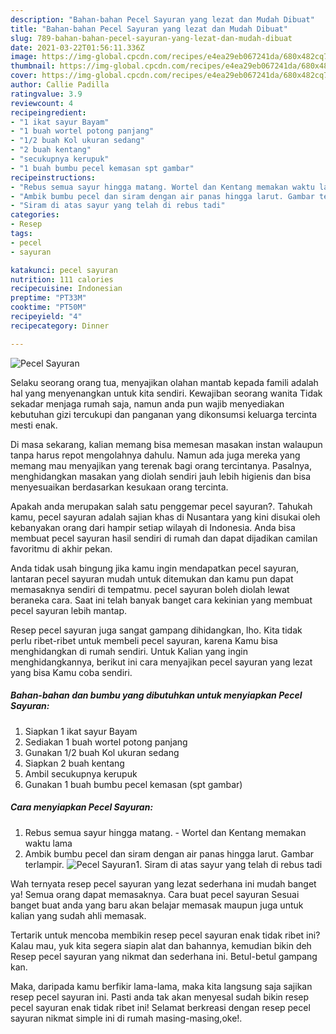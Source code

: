 ```yaml
---
description: "Bahan-bahan Pecel Sayuran yang lezat dan Mudah Dibuat"
title: "Bahan-bahan Pecel Sayuran yang lezat dan Mudah Dibuat"
slug: 789-bahan-bahan-pecel-sayuran-yang-lezat-dan-mudah-dibuat
date: 2021-03-22T01:56:11.336Z
image: https://img-global.cpcdn.com/recipes/e4ea29eb067241da/680x482cq70/pecel-sayuran-foto-resep-utama.jpg
thumbnail: https://img-global.cpcdn.com/recipes/e4ea29eb067241da/680x482cq70/pecel-sayuran-foto-resep-utama.jpg
cover: https://img-global.cpcdn.com/recipes/e4ea29eb067241da/680x482cq70/pecel-sayuran-foto-resep-utama.jpg
author: Callie Padilla
ratingvalue: 3.9
reviewcount: 4
recipeingredient:
- "1 ikat sayur Bayam"
- "1 buah wortel potong panjang"
- "1/2 buah Kol ukuran sedang"
- "2 buah kentang"
- "secukupnya kerupuk"
- "1 buah bumbu pecel kemasan spt gambar"
recipeinstructions:
- "Rebus semua sayur hingga matang. Wortel dan Kentang memakan waktu lama"
- "Ambik bumbu pecel dan siram dengan air panas hingga larut. Gambar terlampir."
- "Siram di atas sayur yang telah di rebus tadi"
categories:
- Resep
tags:
- pecel
- sayuran

katakunci: pecel sayuran 
nutrition: 111 calories
recipecuisine: Indonesian
preptime: "PT33M"
cooktime: "PT50M"
recipeyield: "4"
recipecategory: Dinner

---
```



![Pecel Sayuran](https://img-global.cpcdn.com/recipes/e4ea29eb067241da/680x482cq70/pecel-sayuran-foto-resep-utama.jpg)

Selaku seorang orang tua, menyajikan olahan mantab kepada famili adalah hal yang menyenangkan untuk kita sendiri. Kewajiban seorang  wanita Tidak sekadar menjaga rumah saja, namun anda pun wajib menyediakan kebutuhan gizi tercukupi dan panganan yang dikonsumsi keluarga tercinta mesti enak.

Di masa  sekarang, kalian memang bisa memesan masakan instan walaupun tanpa harus repot mengolahnya dahulu. Namun ada juga mereka yang memang mau menyajikan yang terenak bagi orang tercintanya. Pasalnya, menghidangkan masakan yang diolah sendiri jauh lebih higienis dan bisa menyesuaikan berdasarkan kesukaan orang tercinta. 



Apakah anda merupakan salah satu penggemar pecel sayuran?. Tahukah kamu, pecel sayuran adalah sajian khas di Nusantara yang kini disukai oleh kebanyakan orang dari hampir setiap wilayah di Indonesia. Anda bisa membuat pecel sayuran hasil sendiri di rumah dan dapat dijadikan camilan favoritmu di akhir pekan.

Anda tidak usah bingung jika kamu ingin mendapatkan pecel sayuran, lantaran pecel sayuran mudah untuk ditemukan dan kamu pun dapat memasaknya sendiri di tempatmu. pecel sayuran boleh diolah lewat beraneka cara. Saat ini telah banyak banget cara kekinian yang membuat pecel sayuran lebih mantap.

Resep pecel sayuran juga sangat gampang dihidangkan, lho. Kita tidak perlu ribet-ribet untuk membeli pecel sayuran, karena Kamu bisa menghidangkan di rumah sendiri. Untuk Kalian yang ingin menghidangkannya, berikut ini cara menyajikan pecel sayuran yang lezat yang bisa Kamu coba sendiri.

<!--inarticleads1-->

##### Bahan-bahan dan bumbu yang dibutuhkan untuk menyiapkan Pecel Sayuran:

1. Siapkan 1 ikat sayur Bayam
1. Sediakan 1 buah wortel potong panjang
1. Gunakan 1/2 buah Kol ukuran sedang
1. Siapkan 2 buah kentang
1. Ambil secukupnya kerupuk
1. Gunakan 1 buah bumbu pecel kemasan (spt gambar)




<!--inarticleads2-->

##### Cara menyiapkan Pecel Sayuran:

1. Rebus semua sayur hingga matang. - Wortel dan Kentang memakan waktu lama
1. Ambik bumbu pecel dan siram dengan air panas hingga larut. Gambar terlampir.
<img src="https://img-global.cpcdn.com/steps/333b0c09a9661860/160x128cq70/pecel-sayuran-langkah-memasak-2-foto.jpg" alt="Pecel Sayuran">1. Siram di atas sayur yang telah di rebus tadi




Wah ternyata resep pecel sayuran yang lezat sederhana ini mudah banget ya! Semua orang dapat memasaknya. Cara buat pecel sayuran Sesuai banget buat anda yang baru akan belajar memasak maupun juga untuk kalian yang sudah ahli memasak.

Tertarik untuk mencoba membikin resep pecel sayuran enak tidak ribet ini? Kalau mau, yuk kita segera siapin alat dan bahannya, kemudian bikin deh Resep pecel sayuran yang nikmat dan sederhana ini. Betul-betul gampang kan. 

Maka, daripada kamu berfikir lama-lama, maka kita langsung saja sajikan resep pecel sayuran ini. Pasti anda tak akan menyesal sudah bikin resep pecel sayuran enak tidak ribet ini! Selamat berkreasi dengan resep pecel sayuran nikmat simple ini di rumah masing-masing,oke!.

